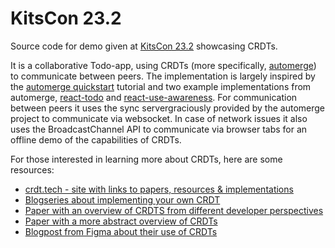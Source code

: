 # KitsCon 23.2

Source code for demo given at [KitsCon 23.2](https://kits.se/kitscon/kitscon_23_2) showcasing CRDTs.

It is a collaborative Todo-app, using CRDTs (more specifically, [automerge](https://automerge.org/)) to communicate between peers. The implementation is largely inspired by the [automerge quickstart](https://automerge.org/docs/quickstart/) tutorial and two example implementations from automerge, [react-todo](https://github.com/automerge/automerge-repo/tree/main/examples/react-todo) and [react-use-awareness](https://github.com/automerge/automerge-repo/tree/main/examples/react-use-awareness). For communication between peers it uses the sync servergraciously provided by the automerge project to communicate via websocket. In case of network issues it also uses the BroadcastChannel API to communicate via browser tabs for an offline demo of the capabilities of CRDTs.

For those interested in learning more about CRDTs, here are some resources:

- [crdt.tech - site with links to papers, resources & implementations](crdt.tech)
- [Blogseries about implementing your own CRDT](https://jakelazaroff.com/words/an-interactive-intro-to-crdts/)
- [Paper with an overview of CRDTS from different developer perspectives](https://arxiv.org/pdf/1806.10254.pdf)
- [Paper with a more abstract overview of CRDTs](https://arxiv.org/pdf/1805.06358.pdf)
- [Blogpost from Figma about their use of CRDTs](https://www.figma.com/blog/how-figmas-multiplayer-technology-works/)
